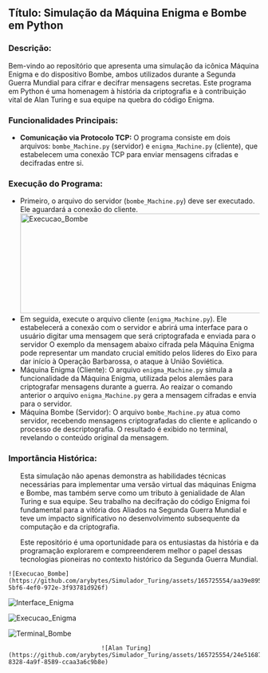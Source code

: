 
<body>
    <h2>Título: Simulação da Máquina Enigma e Bombe em Python</h2>
    <h3>Descrição:</h3>
    <p>
        Bem-vindo ao repositório que apresenta uma simulação da icônica Máquina Enigma e do dispositivo Bombe, ambos utilizados durante a Segunda Guerra Mundial para cifrar e decifrar mensagens secretas. Este programa em Python é uma homenagem à história da criptografia e à contribuição vital de Alan Turing e sua equipe na quebra do código Enigma.
    </p>
    <h3>Funcionalidades Principais:</h3>
    <ul>
        <li>
            <strong>Comunicação via Protocolo TCP:</strong> O programa consiste em dois arquivos: <code>bombe_Machine.py</code> (servidor) e <code>enigma_Machine.py</code> (cliente), que estabelecem uma conexão TCP para enviar mensagens cifradas e decifradas entre si.
        </li>
    </ul>
     <h3>Execução do Programa:</h3>
    <ul>
    <li>  
    Primeiro, o arquivo do servidor (<code>bombe_Machine.py</code>) deve ser executado. Ele aguardará a conexão do cliente.
        <body>
      <img src="https://github.com/arybytes/Simulador_Turing/assets/165725554/aa39e895-5bf6-4ef0-972e-3f93781d926f" width="500" height="200" alt="Execucao_Bombe">
        </body>
    </li>
    <li>
    Em seguida, execute o arquivo cliente (<code>enigma_Machine.py</code>). Ele estabelecerá a conexão com o servidor e abrirá uma interface para o usuário digitar uma mensagem que será criptografada e               enviada para o servidor
    O exemplo da mensagem abaixo cifrada pela Máquina Enigma pode representar um mandato crucial emitido pelos líderes do Eixo para dar início à Operação Barbarossa, o ataque à União Soviética.   
     </li>
    <li>
    Máquina Enigma (Cliente): O arquivo <code>enigma_Machine.py</code> simula a funcionalidade da Máquina Enigma, utilizada pelos alemães para criptografar mensagens durante a guerra. Ao reaizar o comando 
    anterior o arquivo <code>enigma_Machine.py</code> gera a mensagem cifradas e envia para o servidor.
    </li>
    <li>
    Máquina Bombe (Servidor):  O arquivo <code>bombe_Machine.py</code> atua como servidor, recebendo mensagens criptografadas do cliente e aplicando o processo de descriptografia. O resultado é exibido no 
    terminal, revelando o conteúdo original da mensagem.
    </li>
   </ul>
    <h3>Importância Histórica:</h3>
    <ul>
    <p>
        Esta simulação não apenas demonstra as habilidades técnicas necessárias para implementar uma versão virtual das máquinas Enigma e Bombe, mas também serve como um tributo à genialidade de Alan Turing e sua equipe. Seu trabalho na decifração do código Enigma foi fundamental para a vitória dos Aliados na Segunda Guerra Mundial e teve um impacto significativo no desenvolvimento subsequente da computação e da criptografia.
    </p>
    <p>
        Este repositório é uma oportunidade para os entusiastas da história e da programação explorarem e compreenderem melhor o papel dessas tecnologias pioneiras no contexto histórico da Segunda Guerra Mundial.
    </p>
    </ul>
</body>

    ![Execucao_Bombe](https://github.com/arybytes/Simulador_Turing/assets/165725554/aa39e895-5bf6-4ef0-972e-3f93781d926f)

 

![Interface_Enigma](https://github.com/arybytes/Simulador_Turing/assets/165725554/6e9a62f1-e2c0-4aba-90bc-7f85d66ad0ee)

![Execucao_Enigma](https://github.com/arybytes/Simulador_Turing/assets/165725554/3b03f6ba-6840-48f8-8fd3-df28b88d99fd)

  
  ![Terminal_Bombe](https://github.com/arybytes/Simulador_Turing/assets/165725554/929975e8-4443-4fd1-ac9c-434508094c57)


 
                              ![Alan Turing](https://github.com/arybytes/Simulador_Turing/assets/165725554/24e51687-8328-4a9f-8589-ccaa3a6c9b8e)

